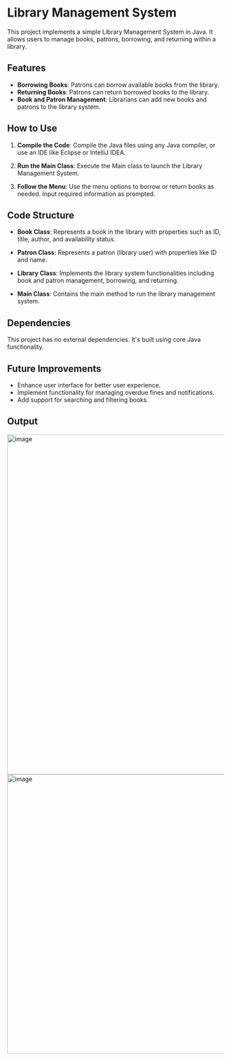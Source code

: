 # Library Management System

This project implements a simple Library Management System in Java. It allows users to manage books, patrons, borrowing, and returning within a library.

## Features

- **Borrowing Books**: Patrons can borrow available books from the library.
- **Returning Books**: Patrons can return borrowed books to the library.
- **Book and Patron Management**: Librarians can add new books and patrons to the library system.

## How to Use

1. **Compile the Code**: Compile the Java files using any Java compiler, or use an IDE like Eclipse or IntelliJ IDEA.
   
2. **Run the Main Class**: Execute the Main class to launch the Library Management System.

3. **Follow the Menu**: Use the menu options to borrow or return books as needed. Input required information as prompted.

## Code Structure

- **Book Class**: Represents a book in the library with properties such as ID, title, author, and availability status.
  
- **Patron Class**: Represents a patron (library user) with properties like ID and name.
  
- **Library Class**: Implements the library system functionalities including book and patron management, borrowing, and returning.

- **Main Class**: Contains the main method to run the library management system.

## Dependencies

This project has no external dependencies. It's built using core Java functionality.

## Future Improvements

- Enhance user interface for better user experience.
- Implement functionality for managing overdue fines and notifications.
- Add support for searching and filtering books.

## Output
<img width="789" alt="image" src="https://github.com/Imbiber/OOPs/assets/118832071/84d77287-4426-436c-902c-21cff3f43dd9">
<img width="649" alt="image" src="https://github.com/Imbiber/OOPs/assets/118832071/4bb9dcc3-f050-4fc4-8154-bdde3c6008fa">


